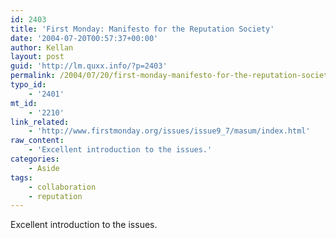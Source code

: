```yaml
---
id: 2403
title: 'First Monday: Manifesto for the Reputation Society'
date: '2004-07-20T00:57:37+00:00'
author: Kellan
layout: post
guid: 'http://lm.quxx.info/?p=2403'
permalink: /2004/07/20/first-monday-manifesto-for-the-reputation-society/
typo_id:
    - '2401'
mt_id:
    - '2210'
link_related:
    - 'http://www.firstmonday.org/issues/issue9_7/masum/index.html'
raw_content:
    - 'Excellent introduction to the issues.'
categories:
    - Aside
tags:
    - collaboration
    - reputation
---
```


Excellent introduction to the issues.
